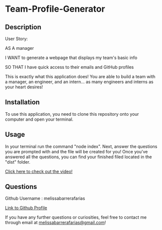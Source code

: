 # Team-Profile-Generator

## Description 
User Story: 

AS A manager

I WANT to generate a webpage that displays my team's basic info

SO THAT I have quick access to their emails and GitHub profiles


This is exactly what this application does! You are able to build a team with a manager, an engineer, and an intern... as many engineers and interns as your heart desires! 


## Installation 
To use this application, you need to clone this repository onto your computer and open your terminal.


## Usage 
In your terminal run the command "node index". Next, answer the questions you are prompted with and the file will be created for you! Once you've answered all the questions, you can find your finished filed located in the "dist" folder. 

 [Click here to check out the video!](https://drive.google.com/file/d/1KJcQ3tZRCDkYi7YdQRw7eU35fdYoE7pm/view)


 ## Questions
 Github Username : melissabarrerafarias
  
  [Link to Github Profile](https://github.com/melissabarrerafarias)

  If you have any further questions or curiosities, feel free to contact me through email at melissabarrerafarias@gmail.com!

